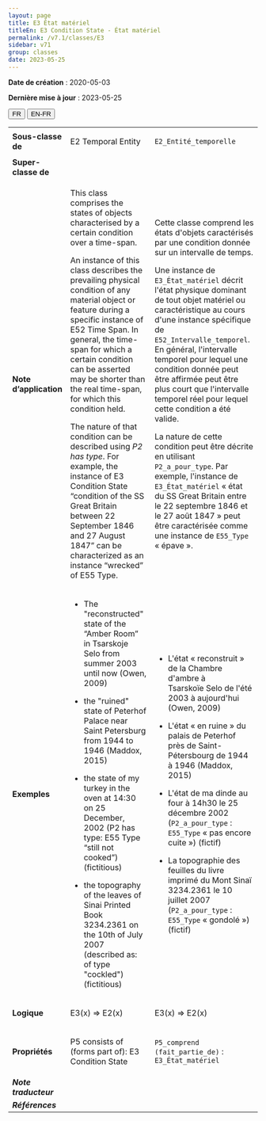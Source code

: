 ```yaml
---
layout: page
title: E3 État matériel
titleEn: E3 Condition State - État matériel
permalink: /v7.1/classes/E3
sidebar: v71
group: classes
date: 2023-05-25
---
```


**Date de création** : 2020-05-03

**Dernière mise à jour** : 2023-05-25

<div class="lang-buttons">
 <button id="fr" class="activate">FR</button>
 <button id="en-fr">EN-FR</button>
</div>

<table>
<tbody>
<tr>
<td><strong>Sous-classe de</strong></td>
<td class="en">
<p>E2 Temporal Entity</p>
</td>
<td>
<p><code class="language-plaintext highlighter-rouge">E2_Entité_temporelle</code></p>
</td>
</tr>
<tr>
<td><strong>Super-classe de</strong></td>
<td class="en">
</td>
<td>
</td>
</tr>
<tr>
<td><strong>Note d’application</strong></td>
<td class="en">
<p>This class comprises the states of objects characterised by a certain condition over a time-span. </p>
<p>An instance of this class describes the prevailing physical condition of any material object or feature during a specific instance of E52 Time Span. In general, the time-span for which a certain condition can be asserted may be shorter than the real time-span, for which this condition held.</p>
<p>The nature of that condition can be described using <em>P2 has type</em>. For example, the instance of E3 Condition State “condition of the SS Great Britain between 22 September 1846 and 27 August 1847” can be characterized as an instance “wrecked” of E55 Type. </p>
</td>
<td>
<p>Cette classe comprend les états d'objets caractérisés par une condition donnée sur un intervalle de temps.</p>
<p>Une instance de <code class="language-plaintext highlighter-rouge">E3_État_matériel</code> décrit l'état physique dominant de tout objet matériel ou caractéristique au cours d'une instance spécifique de <code class="language-plaintext highlighter-rouge">E52_Intervalle_temporel</code>. En général, l'intervalle temporel pour lequel une condition donnée peut être affirmée peut être plus court que l'intervalle temporel réel pour lequel cette condition a été valide.</p>
<p>La nature de cette condition peut être décrite en utilisant <code class="language-plaintext highlighter-rouge">P2_a_pour_type</code>. Par exemple, l'instance de <code class="language-plaintext highlighter-rouge">E3_État_matériel</code> « état du SS Great Britain entre le 22 septembre 1846 et le 27 août 1847 » peut être caractérisée comme une instance de <code class="language-plaintext highlighter-rouge">E55_Type</code> « épave ».</p>
</td>
</tr>
<tr>
<td><strong>Exemples</strong></td>
<td class="en">
<ul>
<li><p>The "reconstructed" state of the “Amber Room” in Tsarskoje Selo from summer 2003 until now (Owen, 2009)</p>
</li>
<li><p>the "ruined" state of Peterhof Palace near Saint Petersburg from 1944 to 1946 (Maddox, 2015)</p>
</li>
<li><p>the state of my turkey in the oven at 14:30 on 25 December, 2002 (P2 has type: E55 Type “still not cooked”) (fictitious)</p>
</li>
<li><p>the topography of the leaves of Sinai Printed Book 3234.2361 on the 10th of July 2007 (described as: of type "cockled") (fictitious)</p>
</li>
</ul>
</td>
<td>
<ul>
<li><p>L'état « reconstruit » de la Chambre d'ambre à Tsarskoïe Selo de l'été 2003 à aujourd'hui (Owen, 2009)</p>
</li>
<li><p>L'état « en ruine » du palais de Peterhof près de Saint-Pétersbourg de 1944 à 1946 (Maddox, 2015)</p>
</li>
<li><p>L'état de ma dinde au four à 14h30 le 25 décembre 2002 (<code class="language-plaintext highlighter-rouge">P2_a_pour_type</code> : <code class="language-plaintext highlighter-rouge">E55_Type</code> « pas encore cuite ») (fictif)</p>
</li>
<li><p>La topographie des feuilles du livre imprimé du Mont Sinaï 3234.2361 le 10 juillet 2007 (<code class="language-plaintext highlighter-rouge">P2_a_pour_type</code> : <code class="language-plaintext highlighter-rouge">E55_Type</code>  « gondolé ») (fictif)</p>
</li>
</ul>
</td>
</tr>
<tr>
<td><strong>Logique</strong></td>
<td class="en">
<p>E3(x) ⇒ E2(x)</p>
</td>
<td>
<p>E3(x) ⇒ E2(x)</p>
</td>
</tr>
<tr>
<td><strong>Propriétés</strong></td>
<td class="en">
<p>P5 consists of (forms part of): Ε3 Condition State</p>
</td>
<td>
<p><code class="language-plaintext highlighter-rouge">P5_comprend (fait_partie_de)</code> : <code class="language-plaintext highlighter-rouge">E3_État_matériel</code></p>
</td>
</tr>
<tr>
<td><strong><em>Note traducteur</em></strong></td>
<td colspan="2">
</td>
</tr>
<tr>
<td><strong><em>Références</em></strong></td>
<td colspan="2">
</td>
</tr>
</tbody>
</table>
